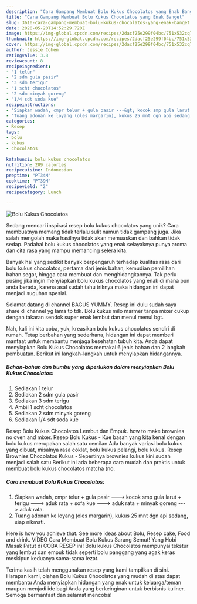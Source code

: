 ```yaml
---
description: "Cara Gampang Membuat Bolu Kukus Chocolatos yang Enak Banget"
title: "Cara Gampang Membuat Bolu Kukus Chocolatos yang Enak Banget"
slug: 3610-cara-gampang-membuat-bolu-kukus-chocolatos-yang-enak-banget
date: 2020-05-20T14:52:29.720Z
image: https://img-global.cpcdn.com/recipes/2dacf25e299f04bc/751x532cq70/bolu-kukus-chocolatos-foto-resep-utama.jpg
thumbnail: https://img-global.cpcdn.com/recipes/2dacf25e299f04bc/751x532cq70/bolu-kukus-chocolatos-foto-resep-utama.jpg
cover: https://img-global.cpcdn.com/recipes/2dacf25e299f04bc/751x532cq70/bolu-kukus-chocolatos-foto-resep-utama.jpg
author: Jessie Cohen
ratingvalue: 3.8
reviewcount: 8
recipeingredient:
- "1 telur"
- "2 sdm gula pasir"
- "3 sdm terigu"
- "1 scht chocolatos"
- "2 sdm minyak goreng"
- "1/4 sdt soda kue"
recipeinstructions:
- "Siapkan wadah, cmpr telur + gula pasir ---&gt; kocok smp gula larut + terigu ---&gt; aduk rata + sofa kue ---&gt; aduk rata + minyak goreng ---&gt; aduk rata."
- "Tuang adonan ke loyang (oles margarin), kukus 25 mnt dgn api sedang, siap nikmati."
categories:
- Resep
tags:
- bolu
- kukus
- chocolatos

katakunci: bolu kukus chocolatos 
nutrition: 209 calories
recipecuisine: Indonesian
preptime: "PT34M"
cooktime: "PT39M"
recipeyield: "2"
recipecategory: Lunch

---
```



![Bolu Kukus Chocolatos](https://img-global.cpcdn.com/recipes/2dacf25e299f04bc/751x532cq70/bolu-kukus-chocolatos-foto-resep-utama.jpg)

Sedang mencari inspirasi resep bolu kukus chocolatos yang unik? Cara membuatnya memang tidak terlalu sulit namun tidak gampang juga. Jika salah mengolah maka hasilnya tidak akan memuaskan dan bahkan tidak sedap. Padahal bolu kukus chocolatos yang enak selayaknya punya aroma dan cita rasa yang mampu memancing selera kita.

Banyak hal yang sedikit banyak berpengaruh terhadap kualitas rasa dari bolu kukus chocolatos, pertama dari jenis bahan, kemudian pemilihan bahan segar, hingga cara membuat dan menghidangkannya. Tak perlu pusing jika ingin menyiapkan bolu kukus chocolatos yang enak di mana pun anda berada, karena asal sudah tahu triknya maka hidangan ini dapat menjadi suguhan spesial.

Selamat datang di channel BAGUS YUMMY. Resep ini dulu sudah saya share di channel yg lama tp tdk. Bolu kukus milo marmer tanpa mixer cukup dengan takaran sendok super enak lembut dan menul menul bgt.


Nah, kali ini kita coba, yuk, kreasikan bolu kukus chocolatos sendiri di rumah. Tetap berbahan yang sederhana, hidangan ini dapat memberi manfaat untuk membantu menjaga kesehatan tubuh kita. Anda dapat menyiapkan Bolu Kukus Chocolatos memakai 6 jenis bahan dan 2 langkah pembuatan. Berikut ini langkah-langkah untuk menyiapkan hidangannya.

<!--inarticleads1-->

##### Bahan-bahan dan bumbu yang diperlukan dalam menyiapkan Bolu Kukus Chocolatos:

1. Sediakan 1 telur
1. Sediakan 2 sdm gula pasir
1. Sediakan 3 sdm terigu
1. Ambil 1 scht chocolatos
1. Sediakan 2 sdm minyak goreng
1. Sediakan 1/4 sdt soda kue


Resep Bolu Kukus Chocolatos Lembut dan Empuk. how to make brownies no oven and mixer. Resep Bolu Kukus - Kue basah yang kita kenal dengan bolu kukus merupakan salah satu cemilan Ada banyak variasi bolu kukus yang dibuat, misalnya rasa coklat, bolu kukus pelangi, bolu kukus. Resep Brownies Chocolatos Kukus - Sepertinya brownies kukus kini sudah menjadi salah satu Berikut ini ada beberapa cara mudah dan praktis untuk membuat bolu kukus chocolatos matcha (no. 

<!--inarticleads2-->

##### Cara membuat Bolu Kukus Chocolatos:

1. Siapkan wadah, cmpr telur + gula pasir ---&gt; kocok smp gula larut + terigu ---&gt; aduk rata + sofa kue ---&gt; aduk rata + minyak goreng ---&gt; aduk rata.
1. Tuang adonan ke loyang (oles margarin), kukus 25 mnt dgn api sedang, siap nikmati.


Here is how you achieve that. See more ideas about Bolu, Resep cake, Food and drink. VIDEO Cara Membuat Bolu Kukus Sarang Semut! Yang Hobi Masak Patut di COBA RESEP ini! Bolu kukus Chocolatos mempunyai tekstur yang lembut dan empuk tidak seperti bolu panggang yang agak keras meskipun keduanya sama-sama lezat. 

Terima kasih telah menggunakan resep yang kami tampilkan di sini. Harapan kami, olahan Bolu Kukus Chocolatos yang mudah di atas dapat membantu Anda menyiapkan hidangan yang enak untuk keluarga/teman maupun menjadi ide bagi Anda yang berkeinginan untuk berbisnis kuliner. Semoga bermanfaat dan selamat mencoba!
